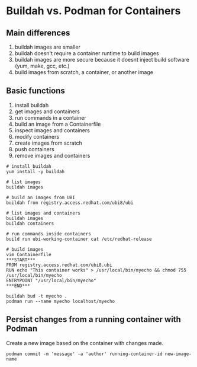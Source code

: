 # Buildah vs. Podman for Containers

## Main differences
1. buildah images are smaller
1. buildah doesn't require a container runtime to build images
1. buildah images are more secure because it doesnt inject build software (yum, make, gcc, etc.)
1. build images from scratch, a container, or another image

## Basic functions
1. install buildah
1. get images and containers
1. run commands in a container
1. build an image from a Containerfile
1. inspect images and containers
1. modify containers
1. create images from scratch
1. push containers
1. remove images and containers

```
# install buildah 
yum install -y buildah

# list images
buildah images

# build an images from UBI
buildah from registry.access.redhat.com/ubi8/ubi

# list images and containers
buildah images 
buildah containers

# run commands inside containers
build run ubi-working-container cat /etc/redhat-release

# build images
vim Containerfile
***START***
FROM registry.access.redhat.com/ubi8.ubi
RUN echo "This container works" > /usr/local/bin/myecho && chmod 755 /usr/local/bin/myecho
ENTRYPOINT "/usr/local/bin/myecho"
***END***

buildah bud -t myecho .
podman run --name myecho localhost/myecho
```

## Persist changes from a running container with Podman
Create a new image based on the container with changes made.
```
podman commit -m 'message' -a 'author' running-container-id new-image-name
```
